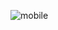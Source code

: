 ![mobile](https://github.com/Lcandres16/vantec2025/assets/116099973/e5206d2b-7c3c-49bb-bfa3-e4d6e3e312ff)
